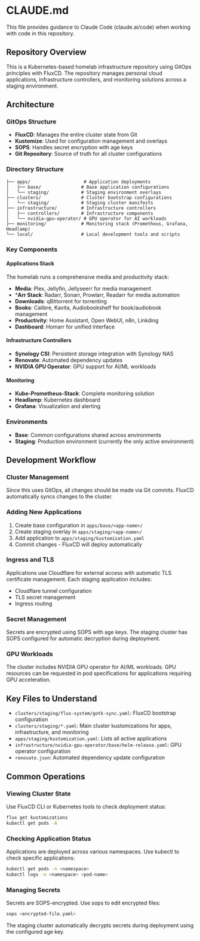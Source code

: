 # CLAUDE.md

This file provides guidance to Claude Code (claude.ai/code) when working with code in this repository.

## Repository Overview

This is a Kubernetes-based homelab infrastructure repository using GitOps principles with FluxCD. The repository manages personal cloud applications, infrastructure controllers, and monitoring solutions across a staging environment.

## Architecture

### GitOps Structure
- **FluxCD**: Manages the entire cluster state from Git
- **Kustomize**: Used for configuration management and overlays
- **SOPS**: Handles secret encryption with age keys
- **Git Repository**: Source of truth for all cluster configurations

### Directory Structure
```
├── apps/                    # Application deployments
│   ├── base/               # Base application configurations
│   └── staging/            # Staging environment overlays
├── clusters/               # Cluster bootstrap configurations
│   └── staging/            # Staging cluster manifests
├── infrastructure/         # Infrastructure controllers
│   ├── controllers/        # Infrastructure components
│   └── nvidia-gpu-operator/ # GPU operator for AI workloads
├── monitoring/             # Monitoring stack (Prometheus, Grafana, Headlamp)
└── local/                  # Local development tools and scripts
```

### Key Components

#### Applications Stack
The homelab runs a comprehensive media and productivity stack:
- **Media**: Plex, Jellyfin, Jellyseerr for media management
- ***Arr Stack**: Radarr, Sonarr, Prowlarr, Readarr for media automation
- **Downloads**: qBittorrent for torrenting
- **Books**: Calibre, Kavita, Audiobookshelf for book/audiobook management
- **Productivity**: Home Assistant, Open WebUI, n8n, Linkding
- **Dashboard**: Homarr for unified interface

#### Infrastructure Controllers
- **Synology CSI**: Persistent storage integration with Synology NAS
- **Renovate**: Automated dependency updates
- **NVIDIA GPU Operator**: GPU support for AI/ML workloads

#### Monitoring
- **Kube-Prometheus-Stack**: Complete monitoring solution
- **Headlamp**: Kubernetes dashboard
- **Grafana**: Visualization and alerting

### Environments
- **Base**: Common configurations shared across environments
- **Staging**: Production environment (currently the only active environment)

## Development Workflow

### Cluster Management
Since this uses GitOps, all changes should be made via Git commits. FluxCD automatically syncs changes to the cluster.

### Adding New Applications
1. Create base configuration in `apps/base/<app-name>/`
2. Create staging overlay in `apps/staging/<app-name>/`  
3. Add application to `apps/staging/kustomization.yaml`
4. Commit changes - FluxCD will deploy automatically

### Ingress and TLS
Applications use Cloudflare for external access with automatic TLS certificate management. Each staging application includes:
- Cloudflare tunnel configuration
- TLS secret management
- Ingress routing

### Secret Management
Secrets are encrypted using SOPS with age keys. The staging cluster has SOPS configured for automatic decryption during deployment.

### GPU Workloads
The cluster includes NVIDIA GPU operator for AI/ML workloads. GPU resources can be requested in pod specifications for applications requiring GPU acceleration.

## Key Files to Understand

- `clusters/staging/flux-system/gotk-sync.yaml`: FluxCD bootstrap configuration
- `clusters/staging/*.yaml`: Main cluster kustomizations for apps, infrastructure, and monitoring
- `apps/staging/kustomization.yaml`: Lists all active applications
- `infrastructure/nvidia-gpu-operator/base/helm-release.yaml`: GPU operator configuration
- `renovate.json`: Automated dependency update configuration

## Common Operations

### Viewing Cluster State
Use FluxCD CLI or Kubernetes tools to check deployment status:
```bash
flux get kustomizations
kubectl get pods -A
```

### Checking Application Status
Applications are deployed across various namespaces. Use kubectl to check specific applications:
```bash
kubectl get pods -n <namespace>
kubectl logs -n <namespace> <pod-name>
```

### Managing Secrets
Secrets are SOPS-encrypted. Use sops to edit encrypted files:
```bash
sops <encrypted-file.yaml>
```

The staging cluster automatically decrypts secrets during deployment using the configured age key.